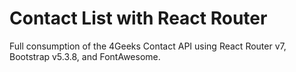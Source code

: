 # Contact List with React Router

Full consumption of the 4Geeks Contact API using React Router v7, Bootstrap v5.3.8, and FontAwesome.